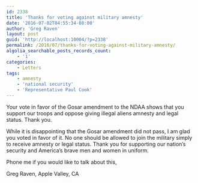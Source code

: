 ```yaml
---
id: 2338
title: 'Thanks for voting against military amnesty'
date: '2016-07-02T04:55:34-08:00'
author: 'Greg Raven'
layout: post
guid: 'http://localhost:10004/?p=2338'
permalink: /2016/07/thanks-for-voting-against-military-amnesty/
algolia_searchable_posts_records_count:
    - '1'
categories:
    - Letters
tags:
    - amnesty
    - 'national security'
    - 'Representative Paul Cook'
---
```


Your vote in favor of the Gosar amendment to the NDAA shows that you support our troops and oppose giving illegal aliens amnesty and legal status. Thank you.

While it is disappointing that the Gosar amendment did not pass, I am glad you voted in favor of it. No one should be allowed to join the military simply to receive amnesty or legal status. Thank you for supporting our nation’s security and America’s brave men and women in uniform.

Phone me if you would like to talk about this,

Greg Raven, Apple Valley, CA
